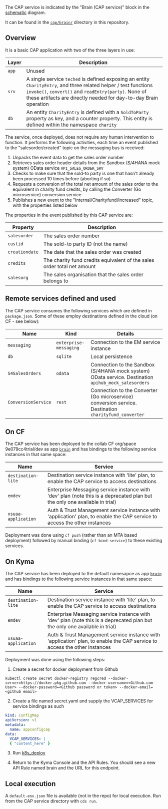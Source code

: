 The CAP service is indicated by the "Brain (CAP service)" block in the [schematic](https://sap.sharepoint.com/:p:/r/sites/100499/_layouts/15/Doc.aspx?sourcedoc=%7B02231566-2A17-412E-8E59-5D0A34317F12%7D&file=Scratch.pptx&action=edit&mobileredirect=true) diagram.

It can be found in the [`cap/brain/`](https://github.com/SAP-samples/teched2020-developer-keynote/tree/master/cap/brain) directory in this repository.

## Overview

It is a basic CAP application with two of the three layers in use:

|Layer|Description|
|-|-|
|`app`|Unused|
|`srv`|A single service `teched` is defined exposing an entity `CharityEntry`, and three related helper / test functions `invoke()`, `convert()` and `readEntry(party)`. None of these artifacts are directly needed for day-to-day Brain operation|
|`db`|An entity `CharityEntry` is defined with a `SoldToParty` property as key, and a counter property. This entity is defined within the namespace `charity`|

The service, once deployed, does not require any human intervention to function. It performs the following activities, each time an event published to the "salesorder/created" topic on the messaging bus is received:

1. Unpacks the event data to get the sales order number
1. Retrieves sales order header details from the Sandbox (S/4HANA mock system) OData service `API_SALES_ORDER_SRV`
1. Checks to make sure that the sold-to party is one that hasn't already been processed 10 times before (aborting if so)
1. Requests a conversion of the total net amount of the sales order to the equivalent in charity fund credits, by calling the Converter (Go microservice) conversion service
1. Publishes a new event to the "Internal/Charityfund/Increased" topic, with the properties listed below

The properties in the event published by this CAP service are:

|Property|Description|
|-|-|
|`salesorder`|The sales order number|
|`custid`|The sold-to party ID (not the name)|
|`creationdate`|The date that the sales order was created|
|`credits`|The charity fund credits equivalent of the sales order total net amount|
|`salesorg`|The sales organisation that the sales order belongs to|

## Remote services defined and used

The CAP service consumes the following services which are defined in `package.json`. Some of these employ destinations defined in the cloud (on CF - see below):

|Name|Kind|Details|
|-|-|-|
|`messaging`|`enterprise-messaging`|Connection to the EM service instance|
|`db`|`sqlite`|Local persistence|
|`S4SalesOrders`|`odata`|Connection to the Sandbox (S/4HANA mock system) OData service. Destination `apihub_mock_salesorders`|
|`ConversionService`|`rest`|Connection to the Converter (Go microservice) conversion service. Destination `charityfund_converter`|


## On CF

The CAP service has been deployed to the collab CF org/space 9e079cc4trial/dev as app [`brain`](brain.cfapps.eu10.hana.ondemand.com) and has bindings to the following service instances in that same space:

|Name|Service|
|-|-|
|`destination-lite`|Destination service instance with 'lite' plan, to enable the CAP service to access destinations|
|`emdev`|Enterprise Messaging service instance with 'dev' plan (note this is a deprecated plan but the only one available in trial)|
|`xsuaa-application`|Auth & Trust Management service instance with 'application' plan, to enable the CAP service to access the other instances|

Deployment was done using `cf push` (rather than an MTA based deployment) followed by manual binding (`cf bind-service`) to these existing services.

## On Kyma

The CAP service has been deployed to the default namesapce as app [`brain`](brain.c210ab1.kyma.shoot.live.k8s-hana.ondemand.com) and has bindings to the following service instances in that same space:

|Name|Service|
|-|-|
|`destination-lite`|Destination service instance with 'lite' plan, to enable the CAP service to access destinations|
|`emdev`|Enterprise Messaging service instance with 'dev' plan (note this is a deprecated plan but the only one available in trial)|
|`xsuaa-application`|Auth & Trust Management service instance with 'application' plan, to enable the CAP service to access the other instances|

Deployment was done using the following steps:
1. Create a secret for docker deployment from Github

``` shell
kubectl create secret docker-registry regcred --docker-server=https://docker.pkg.github.com --docker-username=<Github.com User> --docker-password=<Github password or token> --docker-email=<github email>
```

2. Create a file named secret.yaml and supply the VCAP_SERVICES for service bindings as such
``` yaml
kind: ConfigMap
apiVersion: v1
metadata:
  name: appconfigcap
data:
  VCAP_SERVICES: |
  { "content_here" }
```

3. Run [k8s_deploy](./k8s_deploy)

4. Return to the Kyma Console and the API Rules. You should see a new API Rule named brain and the URL for this endpoint.

## Local execution

A `default-env.json` file is available (not in the repo) for local execution. Run from the CAP service directory with `cds run`.

